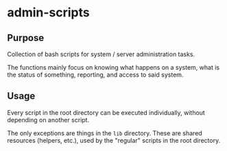 # admin-scripts

## Purpose
Collection of bash scripts for system / server administration tasks.

The functions mainly focus on knowing what happens on a system, what is
the status of something, reporting, and access to said system.

## Usage
Every script in the root directory can be executed individually, without
depending on another script.

The only exceptions are things in the `lib` directory. These are shared
resources (helpers, etc.), used by the "regular" scripts in the root directory.

